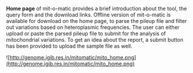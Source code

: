 **Home page** of mit-o-matic provides a brief introduction about the tool, the query form and the download links. Offline version of mit-o-matic is available for download on the home page, to parse the pileup file and filter out variations based on heteroplasmic frequencies. The user can either upload or paste the parsed pileup file to submit for the analysis of mitochondrial variations. To get an idea about the report, a submit button has been provided to upload the sample file as well.

![http://genome.igib.res.in/mitomatic/mito_home.png](http://genome.igib.res.in/mitomatic/mito_home.png)